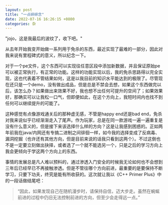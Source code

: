 ```yaml
---
layout: post
title: "一点碎碎念"
date: 2022-07-16 16:26:15 +0800
categories: 杂
---
```


"jojo，这是我最后的波纹了，收下吧。"

从去年开始我变开始做一系列用于免杀的东西，最近实现了最难的一部分，因此对我来说有里程碑式的意义，所以纪念一下。

对于一个pe文件，这个东西可以实现往任意区段中添加新数据，并且保证原始pe可以被正常执行，有正常的功能。这样的功能实现以后，我的免杀思路得以完全实现，这也代表着不管结果如何，这是以我目前的知识水平能达到的极限了。尽管现在还只是一个demo，没有做出成品，但是总是不禁会去想，如果这个东西做完以后，该怎么办？如果做出来效果不好，我也想不出任何可提升的空间了；如果效果好，那确实可以让我松一口气，但即便如此，在这个方向上，我短时间内也找不到任何可以继续提升的可能了。

这种感觉有点像游戏通关后的那种虚无感，不管是happy end还是bad end，免杀对我来说似乎已经渐渐走入了尾声。作为玩家，总是在同一款游戏一遍一遍重复是没有什么意义的，但是接下来该选择什么样的方向？这是让我感到困惑的。正如两年前我在java/内网还有专搞二进制之间徘徊一样，如今我的选择变成了反病毒、漏洞挖掘（也许还有其他方向，但是目前来说的话我只看到这两个）。不过这倒也不是一定要立刻做出抉择，或者选了一个就不能选另一个，只是之后的学习方向上我会更倾向于学这两个方向上的东西。

事情的发展总是凡人难以预料的，通过渗透入门安全的时候我无论如何也不会想到三年后已经早已不再接触渗透。但是不管往哪个方向前进，最重要的是要保持不断学习，只要下功夫，终究是能有所收获的。这次就让我以《C++ Primer Plus》中的一段话做结尾吧：

> “因此，如果发现自己在随机漫步时，请保持自信，迈大步走。虽然在蜿蜒前进的过程中仍旧无法控制前进的方向，但至少会走得远一点。”

